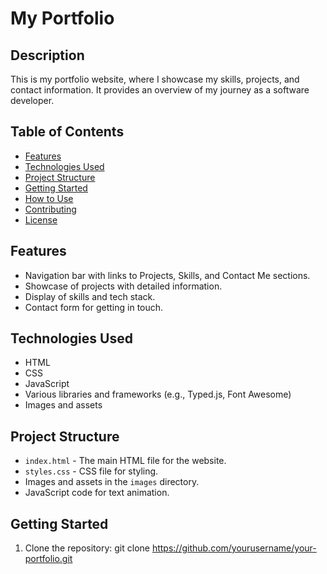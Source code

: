 # My Portfolio

## Description
This is my portfolio website, where I showcase my skills, projects, and contact information. It provides an overview of my journey as a software developer.

## Table of Contents
- [Features](#features)
- [Technologies Used](#technologies-used)
- [Project Structure](#project-structure)
- [Getting Started](#getting-started)
- [How to Use](#how-to-use)
- [Contributing](#contributing)
- [License](#license)

## Features
- Navigation bar with links to Projects, Skills, and Contact Me sections.
- Showcase of projects with detailed information.
- Display of skills and tech stack.
- Contact form for getting in touch.

## Technologies Used
- HTML
- CSS
- JavaScript
- Various libraries and frameworks (e.g., Typed.js, Font Awesome)
- Images and assets

## Project Structure
- `index.html` - The main HTML file for the website.
- `styles.css` - CSS file for styling.
- Images and assets in the `images` directory.
- JavaScript code for text animation.

## Getting Started
1. Clone the repository:
git clone https://github.com/yourusername/your-portfolio.git
